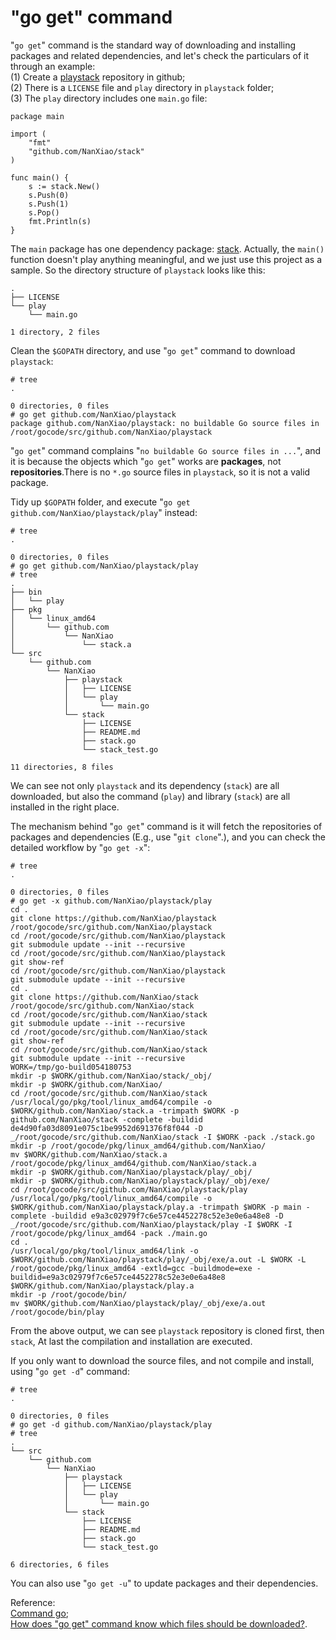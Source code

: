 # "go get" command

"`go get`" command is the standard way of downloading and installing packages and related dependencies, and let's check the particulars of it through an example:  
\(1\) Create a [playstack](https://github.com/NanXiao/playstack) repository in github;  
\(2\) There is a `LICENSE` file and `play` directory in `playstack` folder;  
\(3\) The `play` directory includes one `main.go` file:

```text
package main

import (
    "fmt"
    "github.com/NanXiao/stack"
)

func main() {
    s := stack.New()
    s.Push(0)
    s.Push(1)
    s.Pop()
    fmt.Println(s)
}
```

The `main` package has one dependency package: [stack](https://github.com/NanXiao/stack). Actually, the `main()` function doesn't play anything meaningful, and we just use this project as a sample. So the directory structure of `playstack` looks like this:

```text
.
├── LICENSE
└── play
    └── main.go

1 directory, 2 files
```

Clean the `$GOPATH` directory, and use "`go get`" command to download `playstack`:

```text
# tree
.

0 directories, 0 files
# go get github.com/NanXiao/playstack
package github.com/NanXiao/playstack: no buildable Go source files in /root/gocode/src/github.com/NanXiao/playstack
```

"`go get`" command complains "`no buildable Go source files in ...`", and it is because the objects which "`go get`" works are **packages**, not **repositories**.There is no `*.go` source files in `playstack`, so it is not a valid package.

Tidy up `$GOPATH` folder, and execute "`go get github.com/NanXiao/playstack/play`" instead:

```text
# tree
.

0 directories, 0 files
# go get github.com/NanXiao/playstack/play
# tree
.
├── bin
│   └── play
├── pkg
│   └── linux_amd64
│       └── github.com
│           └── NanXiao
│               └── stack.a
└── src
    └── github.com
        └── NanXiao
            ├── playstack
            │   ├── LICENSE
            │   └── play
            │       └── main.go
            └── stack
                ├── LICENSE
                ├── README.md
                ├── stack.go
                └── stack_test.go

11 directories, 8 files
```

We can see not only `playstack` and its dependency \(`stack`\) are all downloaded, but also the command \(`play`\) and library \(`stack`\) are all installed in the right place.

The mechanism behind "`go get`" command is it will fetch the repositories of packages and dependencies \(E.g., use "`git clone`".\), and you can check the detailed workflow by "`go get -x`":

```text
# tree
.

0 directories, 0 files
# go get -x github.com/NanXiao/playstack/play
cd .
git clone https://github.com/NanXiao/playstack /root/gocode/src/github.com/NanXiao/playstack
cd /root/gocode/src/github.com/NanXiao/playstack
git submodule update --init --recursive
cd /root/gocode/src/github.com/NanXiao/playstack
git show-ref
cd /root/gocode/src/github.com/NanXiao/playstack
git submodule update --init --recursive
cd .
git clone https://github.com/NanXiao/stack /root/gocode/src/github.com/NanXiao/stack
cd /root/gocode/src/github.com/NanXiao/stack
git submodule update --init --recursive
cd /root/gocode/src/github.com/NanXiao/stack
git show-ref
cd /root/gocode/src/github.com/NanXiao/stack
git submodule update --init --recursive
WORK=/tmp/go-build054180753
mkdir -p $WORK/github.com/NanXiao/stack/_obj/
mkdir -p $WORK/github.com/NanXiao/
cd /root/gocode/src/github.com/NanXiao/stack
/usr/local/go/pkg/tool/linux_amd64/compile -o $WORK/github.com/NanXiao/stack.a -trimpath $WORK -p github.com/NanXiao/stack -complete -buildid de4d90fa03d8091e075c1be9952d691376f8f044 -D _/root/gocode/src/github.com/NanXiao/stack -I $WORK -pack ./stack.go
mkdir -p /root/gocode/pkg/linux_amd64/github.com/NanXiao/
mv $WORK/github.com/NanXiao/stack.a /root/gocode/pkg/linux_amd64/github.com/NanXiao/stack.a
mkdir -p $WORK/github.com/NanXiao/playstack/play/_obj/
mkdir -p $WORK/github.com/NanXiao/playstack/play/_obj/exe/
cd /root/gocode/src/github.com/NanXiao/playstack/play
/usr/local/go/pkg/tool/linux_amd64/compile -o $WORK/github.com/NanXiao/playstack/play.a -trimpath $WORK -p main -complete -buildid e9a3c02979f7c6e57ce4452278c52e3e0e6a48e8 -D _/root/gocode/src/github.com/NanXiao/playstack/play -I $WORK -I /root/gocode/pkg/linux_amd64 -pack ./main.go
cd .
/usr/local/go/pkg/tool/linux_amd64/link -o $WORK/github.com/NanXiao/playstack/play/_obj/exe/a.out -L $WORK -L /root/gocode/pkg/linux_amd64 -extld=gcc -buildmode=exe -buildid=e9a3c02979f7c6e57ce4452278c52e3e0e6a48e8 $WORK/github.com/NanXiao/playstack/play.a
mkdir -p /root/gocode/bin/
mv $WORK/github.com/NanXiao/playstack/play/_obj/exe/a.out /root/gocode/bin/play
```

From the above output, we can see `playstack` repository is cloned first, then `stack`, At last the compilation and installation are executed.

If you only want to download the source files, and not compile and install, using "`go get -d`" command:

```text
# tree
.

0 directories, 0 files
# go get -d github.com/NanXiao/playstack/play
# tree
.
└── src
    └── github.com
        └── NanXiao
            ├── playstack
            │   ├── LICENSE
            │   └── play
            │       └── main.go
            └── stack
                ├── LICENSE
                ├── README.md
                ├── stack.go
                └── stack_test.go

6 directories, 6 files
```

You can also use "`go get -u`" to update packages and their dependencies.

Reference:  
[Command go](https://golang.org/cmd/go/#hdr-Download_and_install_packages_and_dependencies);  
[How does "go get" command know which files should be downloaded?](https://groups.google.com/forum/#!topic/golang-nuts/-V9QR8ncf4w).

